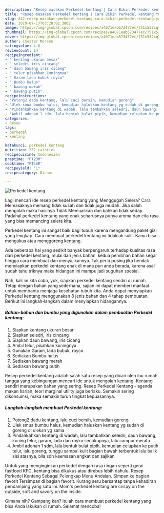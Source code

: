 ```yaml
---
description: "Resep masakan Perkedel kentang | Cara Bikin Perkedel kentang Yang Menggugah Selera"
title: "Resep masakan Perkedel kentang | Cara Bikin Perkedel kentang Yang Menggugah Selera"
slug: 842-resep-masakan-perkedel-kentang-cara-bikin-perkedel-kentang-yang-menggugah-selera
date: 2020-07-17T03:28:02.380Z
image: https://img-global.cpcdn.com/recipes/a4071eab573477ec/751x532cq70/perkedel-kentang-foto-resep-utama.jpg
thumbnail: https://img-global.cpcdn.com/recipes/a4071eab573477ec/751x532cq70/perkedel-kentang-foto-resep-utama.jpg
cover: https://img-global.cpcdn.com/recipes/a4071eab573477ec/751x532cq70/perkedel-kentang-foto-resep-utama.jpg
author: Chester Moreno
ratingvalue: 4.6
reviewcount: 14
recipeingredient:
- " kentang ukuran besar"
- " seledri iris cincang"
- " daun bawang iris cicang"
- " telur pisahkan kuningnya"
- " Garam lada bubuk royco"
- " Bumbu halus"
- " bawang merah"
- " bawang putih"
recipeinstructions:
- "Potong2 dadu kentang, lalu cuci bersih, kemudian goreng"
- "Ulek smua bumbu halus, kemudian haluskan kentang yg sudah di goreng di ulekan yg sama"
- "Pindahkahkan kentang di wadah, lalu tambahkan seledri, daun bawang, kuning telur, garam, lada dan royko secukupnya, lalu campur merata"
- "Ambil adonan 1 sdm, lalu bentuk bulat pipih, kemudian celupkan ke putih telur, lalu goreng, tunggu sampai kulit bagian bawah terbentuk lalu balik sisi atasnya, bila sdh keemasan angkat dan sajikan"
categories:
- Resep
tags:
- perkedel
- kentang

katakunci: perkedel kentang 
nutrition: 252 calories
recipecuisine: Indonesian
preptime: "PT23M"
cooktime: "PT44M"
recipeyield: "1"
recipecategory: Dinner

---
```



![Perkedel kentang](https://img-global.cpcdn.com/recipes/a4071eab573477ec/751x532cq70/perkedel-kentang-foto-resep-utama.jpg)

Lagi mencari ide resep perkedel kentang yang Menggugah Selera? Cara Memasaknya memang tidak susah dan tidak juga mudah. Jika salah mengolah maka hasilnya Tidak Memuaskan dan bahkan tidak sedap. Padahal perkedel kentang yang enak seharusnya punya aroma dan cita rasa yang bisa memancing selera kita.

Perkedel kentang ini sangat baik bagi tubuh karena mengandung paket gizi yang lengkap. Cara membuat perkedel kentang ini tidaklah sulit. Kamu bisa mengukus atau menggoreng kentang.

Ada beberapa hal yang sedikit banyak berpengaruh terhadap kualitas rasa dari perkedel kentang, mulai dari jenis bahan, kedua pemilihan bahan segar hingga cara membuat dan menyajikannya. Tak perlu pusing jika hendak menyiapkan perkedel kentang enak di mana pun anda berada, karena asal sudah tahu triknya maka hidangan ini mampu jadi suguhan spesial.


Nah, kali ini kita coba, yuk, siapkan perkedel kentang sendiri di rumah. Tetap dengan bahan yang sederhana, sajian ini dapat memberi manfaat untuk membantu menjaga kesehatan tubuh kita. Anda dapat menyiapkan Perkedel kentang menggunakan 8 jenis bahan dan 4 tahap pembuatan. Berikut ini langkah-langkah dalam menyiapkan hidangannya.

<!--inarticleads1-->

##### Bahan-bahan dan bumbu yang digunakan dalam pembuatan Perkedel kentang:

1. Siapkan  kentang ukuran besar
1. Siapkan  seledri, iris cincang
1. Siapkan  daun bawang, iris cicang
1. Ambil  telur, pisahkan kuningnya
1. Gunakan  Garam, lada bubuk, royco
1. Sediakan  Bumbu halus
1. Sediakan  bawang merah
1. Sediakan  bawang putih


Resep perkedel kentang adalah salah satu resep yang dicari oleh ibu rumah tangga yang kebingungan mencari ide untuk mengolah kentang. Kentang sendiri merupakan bahan yang sering. Resep Perkedel Kentang - agenda makan harian, teori marginal utility juga berlaku. Semakin sering dikonsumsi, maka semakin turun tingkat kepuasannya. 

<!--inarticleads2-->

##### Langkah-langkah membuat Perkedel kentang:

1. Potong2 dadu kentang, lalu cuci bersih, kemudian goreng
1. Ulek smua bumbu halus, kemudian haluskan kentang yg sudah di goreng di ulekan yg sama
1. Pindahkahkan kentang di wadah, lalu tambahkan seledri, daun bawang, kuning telur, garam, lada dan royko secukupnya, lalu campur merata
1. Ambil adonan 1 sdm, lalu bentuk bulat pipih, kemudian celupkan ke putih telur, lalu goreng, tunggu sampai kulit bagian bawah terbentuk lalu balik sisi atasnya, bila sdh keemasan angkat dan sajikan


Untuk yang menginginkan perkedel dengan rasa ringan seperti gerai fastfood KFC, kentang bisa dikukus atau direbus lebih dahulu. Resep Perkedel Kentang Sebagai Pelengkap Menu Andalan. Simpan ke bagian favorit Tersimpan di bagian favorit. Kurang seru bersantap tanpa kehadiran pendamping yang satu ini. Mom&#39;s perkedel kentang are crispy on the outside, soft and savory on the inside. 

Gimana nih? Gampang kan? Itulah cara membuat perkedel kentang yang bisa Anda lakukan di rumah. Selamat mencoba!
